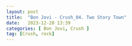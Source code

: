 ```yaml
---
layout: post
title:  "Bon Jovi - Crush_04. Two Story Town"
date:   2023-12-20 13:39
categories: [ Bon Jovi, Crush ]
tag: [Crush, rock]
---
```


